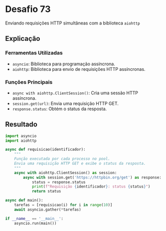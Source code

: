# Desafio 73

Enviando requisições HTTP simultâneas com a biblioteca `aiohttp`

## Explicação

### Ferramentas Utilizadas

- `asyncio`: Biblioteca para programação assíncrona.
- `aiohttp`: Biblioteca para envio de requisições HTTP assíncronas.

### Funções Principais

- `async with aiohttp.ClientSession()`: Cria uma sessão HTTP assíncrona.
- `session.get(url)`: Envia uma requisição HTTP GET.
- `response.status`: Obtém o status da resposta.

## Resultado

```py
import asyncio
import aiohttp

async def requisicao(identificador):
    """
    Função executada por cada processo no pool.
    Envia uma requisição HTTP GET e exibe o status da resposta.
    """
    async with aiohttp.ClientSession() as session:
        async with session.get('https://httpbin.org/get') as response:
            status = response.status
            print(f"Requisição {identificador}: status {status}")
            return status

async def main():
    tarefas = [requisicao(i) for i in range(10)]
    await asyncio.gather(*tarefas)

if __name__ == '__main__':
    asyncio.run(main())